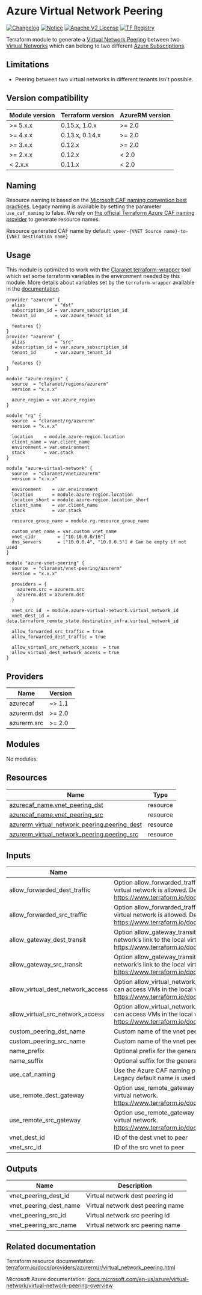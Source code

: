 # Azure Virtual Network Peering

[![Changelog](https://img.shields.io/badge/changelog-release-green.svg)](CHANGELOG.md) [![Notice](https://img.shields.io/badge/notice-copyright-yellow.svg)](NOTICE) [![Apache V2 License](https://img.shields.io/badge/license-Apache%20V2-orange.svg)](LICENSE) [![TF Registry](https://img.shields.io/badge/terraform-registry-blue.svg)](https://registry.terraform.io/modules/claranet/vnet-peering/azurerm/)

Terraform module to generate a [Virtual Network Peering](https://docs.microsoft.com/en-us/azure/virtual-network/virtual-network-peering-overview)
between two [Virtual Networks](https://docs.microsoft.com/en-us/azure/virtual-network/virtual-networks-overview)
which can belong to two different [Azure Subscriptions](https://docs.microsoft.com/fr-fr/azure/active-directory/fundamentals/active-directory-how-subscriptions-associated-directory).

## Limitations

* Peering between two virtual networks in different tenants isn't possible.

## Version compatibility

| Module version | Terraform version | AzureRM version |
| -------------- | ----------------- | --------------- |
| >= 5.x.x       | 0.15.x, 1.0.x     | >= 2.0          |
| >= 4.x.x       | 0.13.x, 0.14.x    | >= 2.0          |
| >= 3.x.x       | 0.12.x            | >= 2.0          |
| >= 2.x.x       | 0.12.x            | < 2.0           |
| <  2.x.x       | 0.11.x            | < 2.0           |

## Naming

Resource naming is based on the [Microsoft CAF naming convention best practices](https://docs.microsoft.com/en-us/azure/cloud-adoption-framework/ready/azure-best-practices/resource-naming). Legacy naming is available by setting the parameter `use_caf_naming` to false.
We rely on [the official Terraform Azure CAF naming provider](https://registry.terraform.io/providers/aztfmod/azurecaf/latest/docs/resources/azurecaf_name) to generate resource names.

Resource generated CAF name by default: `vpeer-{VNET Source name}-to-{VNET Destination name}`

## Usage

This module is optimized to work with the [Claranet terraform-wrapper](https://github.com/claranet/terraform-wrapper) tool
which set some terraform variables in the environment needed by this module.
More details about variables set by the `terraform-wrapper` available in the [documentation](https://github.com/claranet/terraform-wrapper#environment).

```hcl
provider "azurerm" {
  alias           = "dst"
  subscription_id = var.azure_subscription_id
  tenant_id       = var.azure_tenant_id

  features {}
}
provider "azurerm" {
  alias           = "src"
  subscription_id = var.azure_subscription_id
  tenant_id       = var.azure_tenant_id

  features {}
}

module "azure-region" {
  source  = "claranet/regions/azurerm"
  version = "x.x.x"

  azure_region = var.azure_region
}

module "rg" {
  source  = "claranet/rg/azurerm"
  version = "x.x.x"

  location    = module.azure-region.location
  client_name = var.client_name
  environment = var.environment
  stack       = var.stack
}

module "azure-virtual-network" {
  source  = "claranet/vnet/azurerm"
  version = "x.x.x"

  environment    = var.environment
  location       = module.azure-region.location
  location_short = module.azure-region.location_short
  client_name    = var.client_name
  stack          = var.stack

  resource_group_name = module.rg.resource_group_name

  custom_vnet_name = var.custom_vnet_name
  vnet_cidr        = ["10.10.0.0/16"]
  dns_servers      = ["10.0.0.4", "10.0.0.5"] # Can be empty if not used
}

module "azure-vnet-peering" {
  source  = "claranet/vnet-peering/azurerm"
  version = "x.x.x"

  providers = {
    azurerm.src = azurerm.src
    azurerm.dst = azurerm.dst
  }

  vnet_src_id  = module.azure-virtual-network.virtual_network_id
  vnet_dest_id = data.terraform_remote_state.destination_infra.virtual_network_id

  allow_forwarded_src_traffic = true
  allow_forwarded_dest_traffic = true

  allow_virtual_src_network_access  = true
  allow_virtual_dest_network_access = true
}
```

<!-- BEGIN_TF_DOCS -->
## Providers

| Name | Version |
|------|---------|
| azurecaf | ~> 1.1 |
| azurerm.dst | >= 2.0 |
| azurerm.src | >= 2.0 |

## Modules

No modules.

## Resources

| Name | Type |
|------|------|
| [azurecaf_name.vnet_peering_dst](https://registry.terraform.io/providers/aztfmod/azurecaf/latest/docs/resources/name) | resource |
| [azurecaf_name.vnet_peering_src](https://registry.terraform.io/providers/aztfmod/azurecaf/latest/docs/resources/name) | resource |
| [azurerm_virtual_network_peering.peering_dest](https://registry.terraform.io/providers/hashicorp/azurerm/latest/docs/resources/virtual_network_peering) | resource |
| [azurerm_virtual_network_peering.peering_src](https://registry.terraform.io/providers/hashicorp/azurerm/latest/docs/resources/virtual_network_peering) | resource |

## Inputs

| Name | Description | Type | Default | Required |
|------|-------------|------|---------|:--------:|
| allow\_forwarded\_dest\_traffic | Option allow\_forwarded\_traffic for the dest vnet to peer. Controls if forwarded traffic from VMs in the remote virtual network is allowed. Defaults to false. https://www.terraform.io/docs/providers/azurerm/r/virtual_network_peering.html#allow_forwarded_traffic | `bool` | `false` | no |
| allow\_forwarded\_src\_traffic | Option allow\_forwarded\_traffic for the src vnet to peer. Controls if forwarded traffic from VMs in the remote virtual network is allowed. Defaults to false. https://www.terraform.io/docs/providers/azurerm/r/virtual_network_peering.html#allow_forwarded_traffic | `bool` | `false` | no |
| allow\_gateway\_dest\_transit | Option allow\_gateway\_transit for the dest vnet to peer. Controls gatewayLinks can be used in the remote virtual network’s link to the local virtual network. https://www.terraform.io/docs/providers/azurerm/r/virtual_network_peering.html#allow_gateway_transit | `bool` | `false` | no |
| allow\_gateway\_src\_transit | Option allow\_gateway\_transit for the src vnet to peer. Controls gatewayLinks can be used in the remote virtual network’s link to the local virtual network. https://www.terraform.io/docs/providers/azurerm/r/virtual_network_peering.html#allow_gateway_transit | `bool` | `false` | no |
| allow\_virtual\_dest\_network\_access | Option allow\_virtual\_network\_access for the dest vnet to peer. Controls if the VMs in the remote virtual network can access VMs in the local virtual network. Defaults to false. https://www.terraform.io/docs/providers/azurerm/r/virtual_network_peering.html#allow_virtual_network_access | `bool` | `false` | no |
| allow\_virtual\_src\_network\_access | Option allow\_virtual\_network\_access for the src vnet to peer. Controls if the VMs in the remote virtual network can access VMs in the local virtual network. Defaults to false. https://www.terraform.io/docs/providers/azurerm/r/virtual_network_peering.html#allow_virtual_network_access | `bool` | `false` | no |
| custom\_peering\_dst\_name | Custom name of the vnet peerings to create | `string` | `""` | no |
| custom\_peering\_src\_name | Custom name of the vnet peerings to create | `string` | `""` | no |
| name\_prefix | Optional prefix for the generated name | `string` | `""` | no |
| name\_suffix | Optional suffix for the generated name | `string` | `"to"` | no |
| use\_caf\_naming | Use the Azure CAF naming provider to generate default resource name. `custom_rg_name` override this if set. Legacy default name is used if this is set to `false`. | `bool` | `true` | no |
| use\_remote\_dest\_gateway | Option use\_remote\_gateway for the dest vnet to peer. Controls if remote gateways can be used on the local virtual network. https://www.terraform.io/docs/providers/azurerm/r/virtual_network_peering.html#use_remote_gateways | `bool` | `false` | no |
| use\_remote\_src\_gateway | Option use\_remote\_gateway for the src vnet to peer. Controls if remote gateways can be used on the local virtual network. https://www.terraform.io/docs/providers/azurerm/r/virtual_network_peering.html#use_remote_gateways | `bool` | `false` | no |
| vnet\_dest\_id | ID of the dest vnet to peer | `string` | n/a | yes |
| vnet\_src\_id | ID of the src vnet to peer | `string` | n/a | yes |

## Outputs

| Name | Description |
|------|-------------|
| vnet\_peering\_dest\_id | Virtual network dest peering id |
| vnet\_peering\_dest\_name | Virtual network dest peering name |
| vnet\_peering\_src\_id | Virtual network src peering id |
| vnet\_peering\_src\_name | Virtual network src peering name |
<!-- END_TF_DOCS -->
## Related documentation

Terraform resource documentation: [terraform.io/docs/providers/azurerm/r/virtual_network_peering.html](https://www.terraform.io/docs/providers/azurerm/r/virtual_network_peering.html)

Microsoft Azure documentation: [docs.microsoft.com/en-us/azure/virtual-network/virtual-network-peering-overview](https://docs.microsoft.com/en-us/azure/virtual-network/virtual-network-peering-overview)
